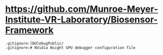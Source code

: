 # https://github.com/Munroe-Meyer-Institute-VR-Laboratory/Biosensor-Framework

```console
.gitignore:[Dd]ebugPublic/
.gitignore:# NVidia Nsight GPU debugger configuration file

```
